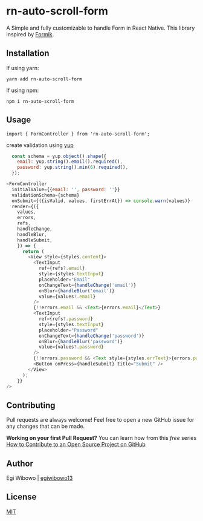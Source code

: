 # rn-auto-scroll-form

A Simple and fully customizable to handle Form in React Native. This library inspired by [Formik](https://github.com/jaredpalmer/formik).


## Installation

If using yarn:

```
yarn add rn-auto-scroll-form
```

If using npm:

```
npm i rn-auto-scroll-form
```

## Usage

```
import { FormController } from 'rn-auto-scroll-form';
```

create validation using [yup](https://www.npmjs.com/package/yup)

```javascript
  const schema = yup.object().shape({
    email: yup.string().email().required(),
    password: yup.string().min(6).required(),
  });
```

```javascript
<FormController
  initialValue={{email: '', password: ''}}
  validationSchema={schema}
  onSubmit={({isValid, values, firstErrAt}) => console.warn(values)}
  render={({
    values,
    errors,
    refs,
    handleChange,
    handleBlur,
    handleSubmit,
    }) => {
      return (
        <View style={styles.content}>
          <TextInput
            ref={refs?.email}
            style={styles.textInput}
            placeholder="Email"
            onChangeText={handleChange('email')}
            onBlur={handleBlur('email')}
            value={values?.email}
          />
          {!!errors.email && <Text>{errors.email}</Text>}
          <TextInput
            ref={refs?.password}
            style={styles.textInput}
            placeholder="Password"
            onChangeText={handleChange('password')}
            onBlur={handleBlur('password')}
            value={values?.password}
          />
          {!!errors.password && <Text style={styles.errText}>{errors.password}</Text>}
          <Button onPress={handleSubmit} title="Submit" />
        </View>
      );
    }}
/>
```


## Contributing
Pull requests are always welcome! Feel free to open a new GitHub issue for any changes that can be made.

**Working on your first Pull Request?** You can learn how from this *free* series [How to Contribute to an Open Source Project on GitHub](https://egghead.io/series/how-to-contribute-to-an-open-source-project-on-github)

## Author
Egi Wibowo | [egiwibowo13](https://egiwibowo.id)

## License
[MIT](./LICENSE)
